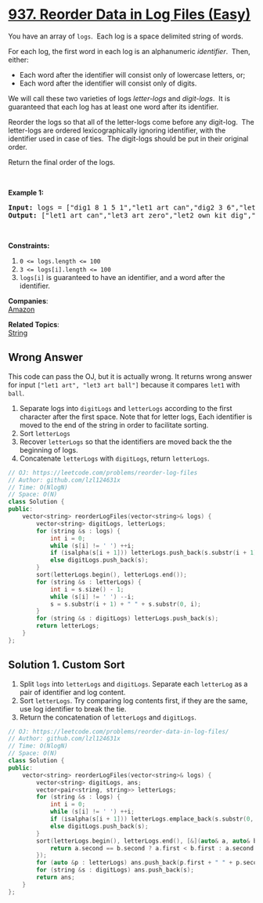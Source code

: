 # [937. Reorder Data in Log Files (Easy)](https://leetcode.com/problems/reorder-data-in-log-files/)

<p>You have an array of <code>logs</code>.&nbsp; Each log is a space delimited string of words.</p>

<p>For each log, the first word in each log is an alphanumeric <em>identifier</em>.&nbsp; Then, either:</p>

<ul>
	<li>Each word after the identifier will consist only of lowercase letters, or;</li>
	<li>Each word after the identifier will consist only of digits.</li>
</ul>

<p>We will call these two varieties of logs <em>letter-logs</em> and <em>digit-logs</em>.&nbsp; It is guaranteed that each log has at least one word after its identifier.</p>

<p>Reorder the logs so that all of the letter-logs come before any digit-log.&nbsp; The letter-logs are ordered lexicographically ignoring identifier, with the identifier used in case of ties.&nbsp; The digit-logs should be put in their original order.</p>

<p>Return the final order of the logs.</p>

<p>&nbsp;</p>
<p><strong>Example 1:</strong></p>
<pre><strong>Input:</strong> logs = ["dig1 8 1 5 1","let1 art can","dig2 3 6","let2 own kit dig","let3 art zero"]
<strong>Output:</strong> ["let1 art can","let3 art zero","let2 own kit dig","dig1 8 1 5 1","dig2 3 6"]
</pre>
<p>&nbsp;</p>
<p><strong>Constraints:</strong></p>

<ol>
	<li><code>0 &lt;= logs.length &lt;= 100</code></li>
	<li><code>3 &lt;= logs[i].length &lt;= 100</code></li>
	<li><code>logs[i]</code> is guaranteed to have an identifier, and a word after the identifier.</li>
</ol>


**Companies**:  
[Amazon](https://leetcode.com/company/amazon)

**Related Topics**:  
[String](https://leetcode.com/tag/string/)

## Wrong Answer

This code can pass the OJ, but it is actually wrong. It returns wrong answer for input `["let1 art", "let3 art ball"]` because it compares `let1` with `ball`.

1. Separate logs into `digitLogs` and `letterLogs` according to the first character after the first space. Note that for letter logs, Each identifier is moved to the end of the string in order to facilitate sorting.
2. Sort `letterLogs`
3. Recover `letterLogs` so that the identifiers are moved back the the beginning of logs.
4. Concatenate `letterLogs` with `digitLogs`, return `letterLogs`.

```cpp
// OJ: https://leetcode.com/problems/reorder-log-files
// Author: github.com/lzl124631x
// Time: O(NlogN)
// Space: O(N)
class Solution {
public:
    vector<string> reorderLogFiles(vector<string>& logs) {
        vector<string> digitLogs, letterLogs;
        for (string &s : logs) {
            int i = 0;
            while (s[i] != ' ') ++i;
            if (isalpha(s[i + 1])) letterLogs.push_back(s.substr(i + 1) + " " + s.substr(0, i));
            else digitLogs.push_back(s);
        }
        sort(letterLogs.begin(), letterLogs.end());
        for (string &s : letterLogs) {
            int i = s.size() - 1;
            while (s[i] != ' ') --i;
            s = s.substr(i + 1) + " " + s.substr(0, i);
        }
        for (string &s : digitLogs) letterLogs.push_back(s);
        return letterLogs;
    }
};
```

## Solution 1. Custom Sort

1. Split `logs` into `letterLogs` and `digitLogs`. Separate each `letterLog` as a pair of identifier and log content.
1. Sort `letterLogs`. Try comparing log contents first, if they are the same, use log identifier to break the tie.
1. Return the concatenation of `letterLogs` and `digitLogs`.

```cpp
// OJ: https://leetcode.com/problems/reorder-data-in-log-files/
// Author: github.com/lzl124631x
// Time: O(NlogN)
// Space: O(N)
class Solution {
public:
    vector<string> reorderLogFiles(vector<string>& logs) {
        vector<string> digitLogs, ans;
        vector<pair<string, string>> letterLogs;
        for (string &s : logs) {
            int i = 0;
            while (s[i] != ' ') ++i;
            if (isalpha(s[i + 1])) letterLogs.emplace_back(s.substr(0, i), s.substr(i + 1));
            else digitLogs.push_back(s);
        }
        sort(letterLogs.begin(), letterLogs.end(), [&](auto& a, auto& b) {
            return a.second == b.second ? a.first < b.first : a.second < b.second;
        });
        for (auto &p : letterLogs) ans.push_back(p.first + " " + p.second);
        for (string &s : digitLogs) ans.push_back(s);
        return ans;
    }
};
```
